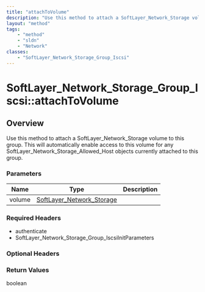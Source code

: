 ```yaml
---
title: "attachToVolume"
description: "Use this method to attach a SoftLayer_Network_Storage volume to this group.  This will automatically enable access to th... "
layout: "method"
tags:
    - "method"
    - "sldn"
    - "Network"
classes:
    - "SoftLayer_Network_Storage_Group_Iscsi"
---
```

# SoftLayer_Network_Storage_Group_Iscsi::attachToVolume
## Overview 
Use this method to attach a SoftLayer_Network_Storage volume to this group.  This will automatically enable access to this volume for any SoftLayer_Network_Storage_Allowed_Host objects currently attached to this group. 

### Parameters 
|Name | Type | Description |
| --- | --- | --- |
|volume| <a href='/reference/datatypes/SoftLayer_Network_Storage'>SoftLayer_Network_Storage </a>| |


### Required Headers
* authenticate
* SoftLayer_Network_Storage_Group_IscsiInitParameters

### Optional Headers

### Return Values
boolean

